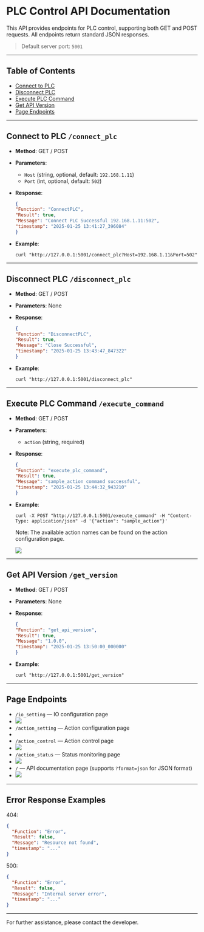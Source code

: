 # PLC Control API Documentation

This API provides endpoints for PLC control, supporting both GET and POST requests. All endpoints return standard JSON responses.

> Default server port: `5001`

---

## Table of Contents

- [Connect to PLC](#connect-to-plc-connect_plc)
- [Disconnect PLC](#disconnect-plc-disconnect_plc)
- [Execute PLC Command](#execute-plc-command-execute_command)
- [Get API Version](#get-api-version-get_version)
- [Page Endpoints](#page-endpoints)

---

## Connect to PLC `/connect_plc`

- **Method**: GET / POST

- **Parameters**:
  
  - `Host` (string, optional, default: `192.168.1.11`)
  - `Port` (int, optional, default: `502`)

- **Response**:
  
  ```json
  {
  "Function": "ConnectPLC",
  "Result": true,
  "Message": "Connect PLC Successful 192.168.1.11:502",
  "timestamp": "2025-01-25 13:41:27_396084"
  }
  ```

- **Example**:
  
  ```
  curl "http://127.0.0.1:5001/connect_plc?Host=192.168.1.11&Port=502"
  ```

---

## Disconnect PLC `/disconnect_plc`

- **Method**: GET / POST

- **Parameters**: None

- **Response**:
  
  ```json
  {
  "Function": "DisconnectPLC",
  "Result": true,
  "Message": "Close Successful",
  "timestamp": "2025-01-25 13:43:47_847322"
  }
  ```

- **Example**:
  
  ```
  curl "http://127.0.0.1:5001/disconnect_plc"
  ```

---

## Execute PLC Command `/execute_command`

- **Method**: GET / POST

- **Parameters**:
  
  - `action` (string, required)

- **Response**:
  
  ```json
  {
  "Function": "execute_plc_command",
  "Result": true,
  "Message": "sample_action command successful",
  "timestamp": "2025-01-25 13:44:32_943210"
  }
  ```

- **Example**:
  
  ```
  curl -X POST "http://127.0.0.1:5001/execute_command" -H "Content-Type: application/json" -d '{"action": "sample_action"}'
  ```
  
  Note: The available action names can be found on the action configuration page.
  
  ![](/Users/zbyang/Library/Application%20Support/marktext/images/2025-07-11-15-20-28-image.png)

---

## Get API Version `/get_version`

- **Method**: GET / POST

- **Parameters**: None

- **Response**:
  
  ```json
  {
  "Function": "get_api_version",
  "Result": true,
  "Message": "1.0.0",
  "timestamp": "2025-01-25 13:50:00_000000"
  }
  ```

- **Example**:
  
  ```
  curl "http://127.0.0.1:5001/get_version"
  ```

---

## Page Endpoints

- `/io_setting`  — IO configuration page
- ![](/Users/zbyang/Library/Application%20Support/marktext/images/2025-07-11-15-22-04-image.png)
- `/action_setting` — Action configuration page
- 
- `/action_control` — Action control page
- ![](/Users/zbyang/Library/Application%20Support/marktext/images/2025-07-11-15-22-45-image.png)
- `/action_status` — Status monitoring page
- ![](/Users/zbyang/Library/Application%20Support/marktext/images/2025-07-11-15-23-06-image.png)
- `/` — API documentation page (supports `?format=json` for JSON format)
- ![](/Users/zbyang/Library/Application%20Support/marktext/images/2025-07-11-15-23-52-image.png)

---

## Error Response Examples

404:

```json
{
  "Function": "Error",
  "Result": false,
  "Message": "Resource not found",
  "timestamp": "..."
}
```

500:

```json
{
  "Function": "Error",
  "Result": false,
  "Message": "Internal server error",
  "timestamp": "..."
}
```

---

For further assistance, please contact the developer.
